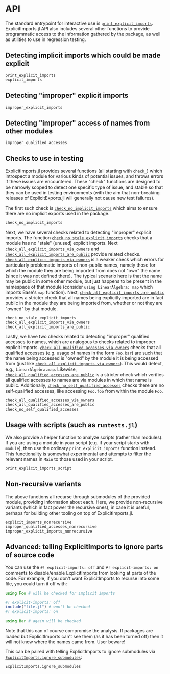 # API

The standard entrypoint for interactive use is [`print_explicit_imports`](@ref). ExplicitImports.jl API also includes several other functions to provide programmatic access to the information gathered by the package, as well as utilities to use in regression testing.

## Detecting implicit imports which could be made explicit

```@docs
print_explicit_imports
explicit_imports
```

## Detecting "improper" explicit imports

```@docs
improper_explicit_imports
```

## Detecting "improper" access of names from other modules

```@docs
improper_qualified_accesses
```

## Checks to use in testing

ExplicitImports.jl provides several functions (all starting with `check_`) which introspect a module for various kinds of potential issues, and throws errors if these issues are encountered. These "check" functions are designed to be narrowly scoped to detect one specific type of issue, and stable so that they can be used in testing environments (with the aim that non-breaking releases of ExplicitExports.jl will generally not cause new test failures).

The first such check is [`check_no_implicit_imports`](@ref) which aims to ensure there are no implicit exports used in the package.

```@docs
check_no_implicit_imports
```

Next, we have several checks related to detecting "improper" explicit imports. The function [`check_no_stale_explicit_imports`](@ref) checks that a module has no "stale" (unused) explicit imports. Next [`check_all_explicit_imports_via_owners`](@ref) and [`check_all_explicit_imports_are_public`](@ref) provide related checks. [`check_all_explicit_imports_via_owners`](@ref) is a weaker check which errors for particularly problematic imports of non-public names, namely those for which the module they are being imported from does not "own" the name (since it was not defined there). The typical scenario here is that the name may be public in some other module, but just happens to be present in the namespace of that module (consider `using LinearAlgebra: map` which imports Base's `map` function). Next, [`check_all_explicit_imports_are_public`](@ref) provides a stricter check that all names being explicitly imported are in fact public in the module they are being imported from, whether or not they are "owned" by that module.

```@docs
check_no_stale_explicit_imports
check_all_explicit_imports_via_owners
check_all_explicit_imports_are_public
```

Lastly, we have two checks related to detecting "improper" qualified accesses to names, which are analogous to checks related to improper explicit imports.  [`check_all_qualified_accesses_via_owners`](@ref) checks that all qualified accesses (e.g. usage of names in the form `Foo.bar`) are such that the name being accessed is "owned" by the module it is being accessed from (just like [`check_all_explicit_imports_via_owners`](@ref)). This would detect, e.g., `LinearAlgebra.map`. Likewise, [`check_all_qualified_accesses_are_public`](@ref) is a stricter check which verifies all qualified accesses to names are via modules in which that name is public. Additionally, [`check_no_self_qualified_accesses`](@ref) checks there are no self-qualified accesses, like accessing `Foo.foo` from within the module `Foo`.

```@docs
check_all_qualified_accesses_via_owners
check_all_qualified_accesses_are_public
check_no_self_qualified_accesses
```

## Usage with scripts (such as `runtests.jl`)

We also provide a helper function to analyze scripts (rather than modules).
If you are using a module in your script (e.g. if your script starts with `module`),
then use the ordinary `print_explicit_imports` function instead.
This functionality is somewhat experimental and attempts to filter the relevant names in `Main`
to those used in your script.

```@docs
print_explicit_imports_script
```

## Non-recursive variants

The above functions all recurse through submodules of the provided module, providing information about each. Here, we provide non-recursive variants (which in fact power the recursive ones), in case it is useful, perhaps for building other tooling on top of ExplicitImports.jl.

```@docs
explicit_imports_nonrecursive
improper_qualified_accesses_nonrecursive
improper_explicit_imports_nonrecursive
```

## Advanced: telling ExplicitImports to ignore parts of source code

You can use the `#! explicit-imports: off` and `#! explicit-imports: on` comments to disable/enable ExplicitImports from looking at parts of the code. For example, if you don't want ExplicitImports to recurse into some file, you could turn it off with:

```julia
using Foo # will be checked for implicit imports

#! explicit-imports: off
include("file.jl") # won't be checked
#! explicit-imports: on

using Bar # again will be checked
```

Note that this can of course compromise the analysis. If packages are loaded but ExplicitImports can't see them (as it has been turned off) then it will not know where the names came from. User beware!

This can be paired with telling ExplicitImports to ignore submodules via [`ExplicitImports.ignore_submodules`](@ref):

```@docs
ExplicitImports.ignore_submodules
```
